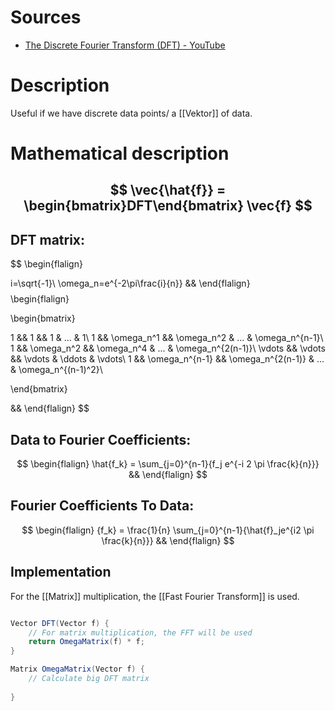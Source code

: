 
Sources
===
- [The Discrete Fourier Transform (DFT) - YouTube](https://www.youtube.com/watch?v=nl9TZanwbBk&list=PLMrJAkhIeNNT_Xh3Oy0Y4LTj0Oxo8GqsC&index=15)


Description
===
Useful if we have discrete data points/ a [[Vektor]] of data.


Mathematical description
===

$$
\vec{\hat{f}} = \begin{bmatrix}DFT\end{bmatrix} \vec{f}
$$
---
DFT matrix: 
---
$$
\begin{flalign}

i=\sqrt{-1}\\
\omega_n=e^{-2\pi\frac{i}{n}}
&&
\end{flalign}
$$
$$
\begin{flalign}

\begin{bmatrix}

1 && 1 && 1 & ... & 1\\
1 && \omega_n^1 && \omega_n^2 & ... & \omega_n^{n-1}\\
1 && \omega_n^2 && \omega_n^4 & ... & \omega_n^{2(n-1)}\\
\vdots && \vdots && \vdots & \ddots & \vdots\\
1 && \omega_n^{n-1} && \omega_n^{2(n-1)} & ... & \omega_n^{(n-1)^2}\\

\end{bmatrix}

&&
\end{flalign}
$$


Data to Fourier Coefficients:
---
$$
\begin{flalign}
\hat{f_k} = \sum_{j=0}^{n-1}{f_j e^{-i 2 \pi \frac{k}{n}}}
&&
\end{flalign}
$$


Fourier Coefficients To Data:
---
$$
\begin{flalign}
{f_k} = \frac{1}{n} \sum_{j=0}^{n-1}{\hat{f}_je^{i2 \pi \frac{k}{n}}}
&&
\end{flalign}
$$




Implementation
---
For the [[Matrix]] multiplication, the [[Fast Fourier Transform]] is used.
```csharp

Vector DFT(Vector f) {
	// For matrix multiplication, the FFT will be used
	return OmegaMatrix(f) * f;
}

Matrix OmegaMatrix(Vector f) {
	// Calculate big DFT matrix
	
}

```

 